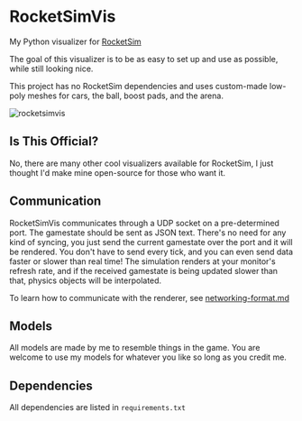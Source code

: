 # RocketSimVis
My Python visualizer for [RocketSim](https://github.com/ZealanL/RocketSim)

The goal of this visualizer is to be as easy to set up and use as possible, while still looking nice.

This project has no RocketSim dependencies and uses custom-made low-poly meshes for cars, the ball, boost pads, and the arena.

![rocketsimvis](https://github.com/ZealanL/RocketSimVis/assets/36944229/644f618a-88de-409f-9722-a4ddcd4b490e)

## Is This Official?
No, there are many other cool visualizers available for RocketSim, I just thought I'd make mine open-source for those who want it.

## Communication
RocketSimVis communicates through a UDP socket on a pre-determined port. The gamestate should be sent as JSON text. 
There's no need for any kind of syncing, you just send the current gamestate over the port and it will be rendered.
You don't have to send every tick, and you can even send data faster or slower than real time!
The simulation renders at your monitor's refresh rate, and if the received gamestate is being updated slower than that, physics objects will be interpolated.

To learn how to communicate with the renderer, see [networking-format.md](networking-format.md)

## Models
All models are made by me to resemble things in the game.
You are welcome to use my models for whatever you like so long as you credit me.

## Dependencies 
All dependencies are listed in `requirements.txt`
